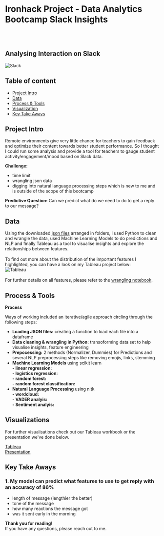 # Ironhack Project - Data Analytics Bootcamp Slack Insights 
<br/><br/>
## Analysing Interaction on Slack

![Slack](https://github.com/lillaszulyovszky/ironhack-final-project/blob/main/presentation/slack.png)

## Table of content

- [Project Intro](https://github.com/lillaszulyovszky/ironhack-case-study-classification/blob/main/README.md#project-intro)
- [Data](https://github.com/lillaszulyovszky/ironhack-case-study-classification/blob/main/README.md#data)
- [Process & Tools](https://github.com/lillaszulyovszky/ironhack-case-study-classification#process--tools)
- [Visualization](https://github.com/lillaszulyovszky/ironhack-case-study-classification#visualizations)
- [Key Take Aways](https://github.com/lillaszulyovszky/ironhack-case-study-classification#key-take-aways)

## Project Intro
Remote environments give very little chance for teachers to gain feedback and optimize their content towards better student performance. So I thought I could run some analysis and provide a tool for teachers to gauge student activity/engagement/mood based on Slack data.

**Challenge:**
- time limit
- wrangling json data
- digging into natural language processing steps which is new to me and is outside of the scope of this bootcamp

**Predictive Question:**
Can we predict what do we need to do to get a reply to our message?

## Data

Using the downloaded [json files](https://github.com/lillaszulyovszky/ironhack-final-project/tree/main/data) arranged in folders, I used Python to clean and wrangle the data, used Machine Learning Models to do predictions and NLP and finally Tableau as a tool to visualise insights and explore the relationships between features. <br/> <br/>
To find out more about the distribution of the important features I highlighted, you can have a look on my Tableau project below:<br/>
![Tableau](https://public.tableau.com/profile/szulyovszky.lilla#!/vizhome/Slack_Data_Insights/moodofmessagesvspartsofthedaychannel)
<br/>
<br/>For further details on all features, please refer to the [wrangling notebook](https://github.com/lillaszulyovszky/ironhack-final-project/blob/main/code/ironhack_DA_slack_wrangling.ipynb).

## Process & Tools

**Process**

Ways of working included an iterative/agile approach circling through the following steps:

- **Loading JSON files:** creating a function to load each file into a dataframe<br/>
- **Data cleaning & wrangling in Python:** transoforming data set to help visualise insights, feature engineering<br/>
- **Prepocessing:** 2 methods (Normalizer, Dummies) for Predictions and several NLP preprocessing steps like removing emojis, links, stemming<br/>
- **Machine Learning Models** using scikit learn<br/>
**- linear regression:** <br/>
**- logistics regression:** <br/>
**- random forest:** <br/>
**- random forest classification:** <br/>
- **Natural Language Processing** using nltk<br/>
**- wordcloud:** <br/>
**- VADER analyis:** <br/>
**- Sentiment analyis:** <br/>

## Visualizations

For further visualisations check out our Tableau workbook or the presentation we've done below.

[Tableau](https://public.tableau.com/profile/szulyovszky.lilla#!/vizhome/Slack_Data_Insights/moodofmessagesvspartsofthedaychannel) <br/>
[Presentation](https://docs.google.com/presentation/d/1qMoWoY_3LL31Y4WvFe2di2z1FIUNOo3gU2yuRwjrI6o/edit?usp=sharing)

## Key Take Aways

### 1. My model can predict what features to use to get reply with an accuracy of 86%
  - length of message (lengthier the better)
  - tone of the message
  - how many reactions the message got
  - was it sent early in the morning

**Thank you for reading!** <br/>
If you have any questions, please reach out to me.<br/><br/>
